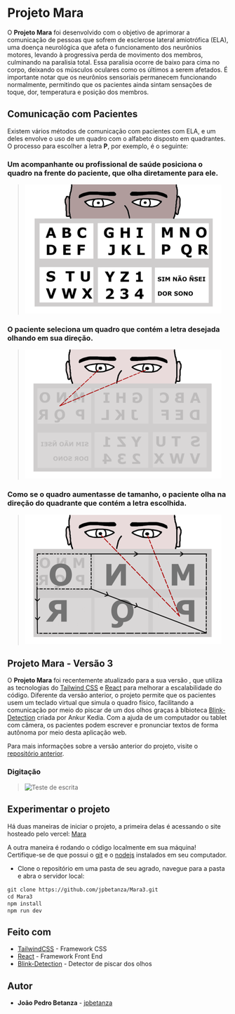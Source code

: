 # Projeto Mara

O **Projeto Mara** foi desenvolvido com o objetivo de aprimorar a comunicação de pessoas que sofrem de esclerose lateral amiotrófica (ELA), uma doença neurológica que afeta o funcionamento dos neurônios motores, levando à progressiva perda de movimento dos membros, culminando na paralisia total. Essa paralisia ocorre de baixo para cima no corpo, deixando os músculos oculares como os últimos a serem afetados. É importante notar que os neurônios sensoriais permanecem funcionando normalmente, permitindo que os pacientes ainda sintam sensações de toque, dor, temperatura e posição dos membros.

## Comunicação com Pacientes

Existem vários métodos de comunicação com pacientes com ELA, e um deles envolve o uso de um quadro com o alfabeto disposto em quadrantes. O processo para escolher a letra __P__, por exemplo, é o seguinte:

### Um acompanhante ou profissional de saúde posiciona o quadro na frente do paciente, que olha diretamente para ele.
> ![Imagem da visão do paciente com o acompanhante/profissional de saúde e quadro de comunicação à sua frente](visaopaciente.png)

### O paciente seleciona um quadro que contém a letra desejada olhando em sua direção.
> ![Imagem do paciente olhando na direção do quadrante da letra P no quadro selecionado](selecaoDeQuadro.png)

### Como se o quadro aumentasse de tamanho, o paciente olha na direção do quadrante que contém a letra escolhida.
> ![Imagem do paciente olhando na direção do quadrante da letra P no quadro selecionado](selecaoDeLetra.png)

## Projeto Mara - Versão 3

O **Projeto Mara** foi recentemente atualizado para a sua versão , que utiliza as tecnologias do [Tailwind CSS](https://tailwindcss.com/) e [React](https://react.dev/) para melhorar a escalabilidade do código. Diferente da versão anterior, o projeto permite que os pacientes usem um teclado virtual que simula o quadro físico, facilitando a comunicação por meio do piscar de um dos olhos graças à blbioteca [Blink-Detection](https://github.com/theankurkedia/blink-detection) criada por Ankur Kedia. Com a ajuda de um computador ou tablet com câmera, os pacientes podem escrever e pronunciar textos de forma autônoma por meio desta aplicação web.

Para mais informações sobre a versão anterior do projeto, visite o [repositório anterior](https://github.com/jpbetanza/Mara2).

### Digitação
> ![Teste de escrita](teste.gif)

## Experimentar o projeto

Há duas maneiras de iniciar o projeto, a primeira delas é acessando o site hosteado pelo vercel: [Mara](https://mara3.vercel.app/)

A outra maneira é rodando o código localmente em sua máquina! Certifique-se de que possui o [git](https://git-scm.com/) e o [nodejs](https://nodejs.org/en/download/) instalados em seu computador.

- Clone o repositório em uma pasta de seu agrado, navegue para a pasta e abra o servidor local:

```
git clone https://github.com/jpbetanza/Mara3.git
cd Mara3
npm install
npm run dev
```

## Feito com

* [TailwindCSS](https://tailwindcss.com/) - Framework CSS
* [React](https://react.dev/) - Framework Front End
* [Blink-Detection](https://github.com/theankurkedia/blink-detection) - Detector de piscar dos olhos

## Autor

* **João Pedro Betanza** - [jpbetanza](https://github.com/jpbetanza)

